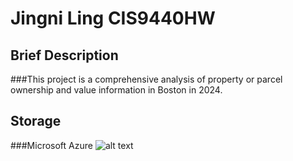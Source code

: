 # Jingni Ling CIS9440HW

## Brief Description 
###This project is a comprehensive analysis of property or parcel ownership and value information in Boston in 2024.

## Storage
###Microsoft Azure
![alt text](https://github.com/JingniLing/HW-1-and-2/blob/main/Pictures/microsoftazure.png)

